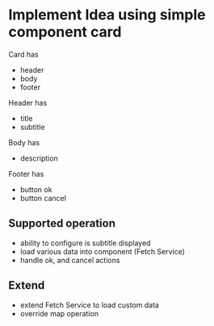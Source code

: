 # Implement Idea using simple component card

Card has
* header
* body
* footer

Header has
* title 
* subtitle

Body has
* description

Footer has
* button ok
* button cancel

## Supported operation
* ability to configure is subtitle displayed
* load various data into component (Fetch Service)
* handle ok, and cancel actions

## Extend
* extend Fetch Service to load custom data
* override map operation
 
